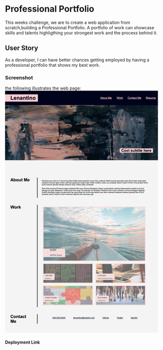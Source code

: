 # Professional Portfolio
This weeks challenge, we are to create a web application from scratch,building a Professional Portfolio. A portfolio of work can showcase skills and talents highligthing your strongest work and the process behind it.
## User Story
As a developer, I can have better chances getting employed by having a professional portfolio that shows my best work.

### Screenshot
the following illustrates the web page:
![Alt=portfolio-webpage](assets/images/portfolio-screenshot.png)
#### Deployment Link
